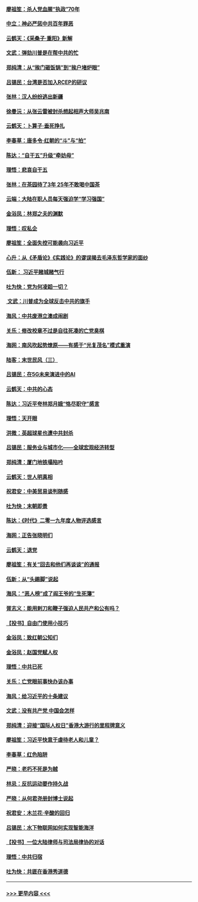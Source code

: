 #### [廖祖笙：杀人党血腥“执政”70年](../pages/nsc993/n11745144.md?t=12270344) 
#### [中立：神必严惩中共百年罪恶](../pages/nsc993/n11744970.md?t=12270344) 
#### [云鹤天：《采桑子‧重阳》新解](../pages/nsc993/n11744948.md?t=12270344) 
#### [文武：弹劾川普是在帮中共的忙](../pages/nsc993/n11744758.md?t=12270344) 
#### [郑纯清：从“挨门砸饭锅”到“挨户堵炉眼”](../pages/nsc993/n11744745.md?t=12270344) 
#### [吕锡民：台湾是否加入RCEP的研议](../pages/nsc993/n11744701.md?t=12270344) 
#### [张林：汉人纷纷逃出新疆](../pages/nsc993/n11743530.md?t=12270344) 
#### [徐曼沅：从张云雷被封杀想起相声大师吴兆南](../pages/nsc993/n11741816.md?t=12270344) 
#### [云鹤天：卜算子‧垂死挣扎](../pages/nsc993/n11739956.md?t=12270344) 
#### [李春草：唐多令‧红朝的“斗”与“拍”](../pages/nsc993/n11739830.md?t=12270344) 
#### [陈达：“自干五”升级“牵妨母”](../pages/nsc993/n11739724.md?t=12270344) 
#### [理悟：悲哀自干五](../pages/nsc993/n11739547.md?t=12270344) 
#### [张林：在茶园待了3年 25年不敢喝中国茶](../pages/nsc993/n11739240.md?t=12270344) 
#### [云端：大陆在职人员每天强迫学“学习强国”](../pages/nsc993/n11738735.md?t=12270344) 
#### [金浴凤：林郑之夫的渊默](../pages/nsc993/n11737735.md?t=12270344) 
#### [理悟：叹私企](../pages/nsc993/n11737715.md?t=12270344) 
#### [廖祖笙：全面失控可能袭向习近平](../pages/nsc993/n11737704.md?t=12270344) 
#### [心升：从《矛盾论》《实践论》的谬误揭去毛泽东哲学家的面纱](../pages/nsc993/n11736962.md?t=12270344) 
#### [伍新： 习近平赌城赌气行](../pages/nsc993/n11736929.md?t=12270344) 
#### [吐为快：党为何凌蹈一切？](../pages/nsc993/n11736915.md?t=12270344) 
#### [ 文武：川普成为全球反击中共的旗手](../pages/nsc993/n11736882.md?t=12270344) 
#### [海风：中共废港立澳成闹剧](../pages/nsc993/n11735857.md?t=12270344) 
#### [关乐：修改校章不过是自往死凑的亡党臭棋](../pages/nsc993/n11735097.md?t=12270344) 
#### [海网：南风吹起势燎原——有感于“光复茂名”模式重演](../pages/nsc993/n11732308.md?t=12270344) 
#### [陆客：末世民风（三）](../pages/nsc993/n11732211.md?t=12270344) 
#### [吕锡民：在5G未来演进中的AI](../pages/nsc993/n11730010.md?t=12270344) 
#### [云鹤天：中共的心态](../pages/nsc993/n11729906.md?t=12270344) 
#### [陈达：习近平夸林郑月娥“恪尽职守”感言](../pages/nsc993/n11729881.md?t=12270344) 
#### [理悟：天开眼](../pages/nsc993/n11729699.md?t=12270344) 
#### [洪微：英超球星也遭中共封杀](../pages/nsc993/n11727243.md?t=12270344) 
#### [吕锡民：服务业与城市化——全球宏观经济转型](../pages/nsc993/n11725845.md?t=12270344) 
#### [郑纯清：厦门地铁塌陷吟](../pages/nsc993/n11725813.md?t=12270344) 
#### [云鹤天：世人明真相](../pages/nsc993/n11725621.md?t=12270344) 
#### [祝君安：中美贸易谈判随感](../pages/nsc993/n11725609.md?t=12270344) 
#### [吐为快：末朝即景](../pages/nsc993/n11723365.md?t=12270344) 
#### [陈达：《时代》二零一九年度人物评选感言](../pages/nsc993/n11723337.md?t=12270344) 
#### [海网：正告张晓明们](../pages/nsc993/n11723228.md?t=12270344) 
#### [云鹤天：退党](../pages/nsc993/n11723056.md?t=12270344) 
#### [廖祖笙：有关“回去和他们再谈谈”的通报](../pages/nsc993/n11722442.md?t=12270344) 
#### [伍新：从“头踢脚”说起](../pages/nsc993/n11722429.md?t=12270344) 
#### [海风：“恶人榜”成了阎王爷的“生死簿”](../pages/nsc993/n11722272.md?t=12270344) 
#### [胥志义：能用剌刀和鞭子强迫人民共产和公有吗？](../pages/nsc993/n11720569.md?t=12270344) 
#### [【投书】自由门使用小技巧](../pages/nsc993/n11720180.md?t=12270344) 
#### [金浴凤：致红朝公知们](../pages/nsc993/n11720563.md?t=12270344) 
#### [金浴凤：赵国党赋人权](../pages/nsc993/n11720533.md?t=12270344) 
#### [理悟：中共已死](../pages/nsc993/n11720233.md?t=12270344) 
#### [关乐：亡党眼前事快办该办事](../pages/nsc993/n11719160.md?t=12270344) 
#### [海风：给习近平的十条建议](../pages/nsc993/n11717616.md?t=12270344) 
#### [文武：没有共产党 中国会怎样](../pages/nsc993/n11717584.md?t=12270344) 
#### [郑纯清：迎接“国际人权日”香港大游行的里程牌意义](../pages/nsc993/n11717417.md?t=12270344) 
#### [廖祖笙：习近平快意于虐待老人和儿童？](../pages/nsc993/n11715313.md?t=12270344) 
#### [李春草：红色陷阱](../pages/nsc993/n11715029.md?t=12270344) 
#### [严晓：老朽不死是为贼](../pages/nsc993/n11712910.md?t=12270344) 
#### [林忌：反抗运动要作持久战](../pages/nsc993/n11712623.md?t=12270344) 
#### [严晓：从何君尧册封博士说起](../pages/nsc993/n11712465.md?t=12270344) 
#### [祝君安：木兰花·辛酸的回归](../pages/nsc993/n11712381.md?t=12270344) 
#### [吕锡民：水下物联网如何实现智能海洋](../pages/nsc993/n11711158.md?t=12270344) 
#### [【投书】一位大陆律师与司法局律协的对话](../pages/nsc993/n11709675.md?t=12270344) 
#### [理悟：中共归宿](../pages/nsc993/n11710059.md?t=12270344) 
#### [吐为快：共匪在香港秀道德](../pages/nsc993/n11709979.md?t=12270344) 

----
#### [ >>> 更早内容 <<< ](../indexes/nsc993-earlier.md)
